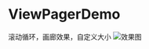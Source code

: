# ViewPagerDemo
滚动循环，画廊效果，自定义大小
![效果图](https://github.com/looseyouth/ViewPagerDemo/blob/master/image/ui.gif)
